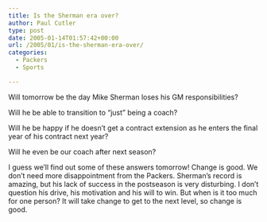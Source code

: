 ```yaml
---
title: Is the Sherman era over?
author: Paul Cutler
type: post
date: 2005-01-14T01:57:42+00:00
url: /2005/01/is-the-sherman-era-over/
categories:
  - Packers
  - Sports

---
```

Will tomorrow be the day Mike Sherman loses his GM responsibilities?

Will he be able to transition to &#8220;just&#8221; being a coach?

Will he be happy if he doesn&#8217;t get a contract extension as he enters the final year of his contract next year?

Will he even be our coach after next season?

I guess we&#8217;ll find out some of these answers tomorrow! Change is good. We don&#8217;t need more disappointment from the Packers. Sherman&#8217;s record is amazing, but his lack of success in the postseason is very disturbing. I don&#8217;t question his drive, his motivation and his will to win. But when is it too much for one person? It will take change to get to the next level, so change is good.